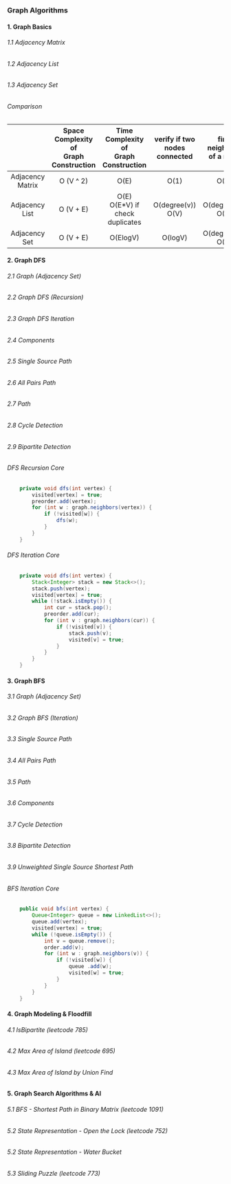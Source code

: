 ### Graph Algorithms

#### 1. Graph Basics
###### 1.1 Adjacency Matrix
###### 1.2 Adjacency List
###### 1.3 Adjacency Set

###### Comparison
|       | Space Complexity of <br>Graph Construction | Time Complexity of <br> Graph Construction | verify if two <br> nodes connected | find neighbors <br> of a node |
| :---: | :---: | :---: | :---: | :---: |
|Adjacency Matrix| O (V ^ 2) | O(E) | O(1) |  O(V) |
|Adjacency List   | O (V + E)     | O(E) <br> O(E*V) if check duplicates   | O(degree(v)) <br> O(V) | O(degree(v)) <br> O(V) |
|Adjacency Set| O (V + E) | O(ElogV) | O(logV) | O(degree(v)) <br> O(V) |

#### 2. Graph DFS
###### 2.1 Graph (Adjacency Set)
###### 2.2 Graph DFS (Recursion)
###### 2.3 Graph DFS Iteration
###### 2.4 Components
###### 2.5 Single Source Path
###### 2.6 All Pairs Path
###### 2.7 Path
###### 2.8 Cycle Detection
###### 2.9 Bipartite Detection

###### DFS Recursion Core
```java
    private void dfs(int vertex) {
        visited[vertex] = true;
        preorder.add(vertex);
        for (int w : graph.neighbors(vertex)) {
            if (!visited[w]) {
                dfs(w);
            }
        }
    }
```
###### DFS Iteration Core
```java
    private void dfs(int vertex) {
        Stack<Integer> stack = new Stack<>();
        stack.push(vertex);
        visited[vertex] = true;
        while (!stack.isEmpty()) {
            int cur = stack.pop();
            preorder.add(cur);
            for (int v : graph.neighbors(cur)) {
                if (!visited[v]) {
                    stack.push(v);
                    visited[v] = true;
                }
            }
        }
    }
```

#### 3. Graph BFS
###### 3.1 Graph (Adjacency Set)
###### 3.2 Graph BFS (Iteration)
###### 3.3 Single Source Path
###### 3.4 All Pairs Path
###### 3.5 Path
###### 3.6 Components
###### 3.7 Cycle Detection
###### 3.8 Bipartite Detection
###### 3.9 Unweighted Single Source Shortest Path 
###### BFS Iteration Core

```java
    public void bfs(int vertex) {
        Queue<Integer> queue = new LinkedList<>();
        queue.add(vertex);
        visited[vertex] = true;
        while (!queue.isEmpty()) {
            int v = queue.remove();
            order.add(v);
            for (int w : graph.neighbors(v)) {
                if (!visited[w]) {
                    queue .add(w);
                    visited[w] = true; 
                }
            }
        }
    }
```

#### 4. Graph Modeling & Floodfill
###### 4.1 IsBipartite (leetcode 785)
###### 4.2 Max Area of Island (leetcode 695)
###### 4.3 Max Area of Island by Union Find


#### 5. Graph Search Algorithms & AI
###### 5.1 BFS - Shortest Path in Binary Matrix (leetcode 1091)
###### 5.2 State Representation - Open the Lock (leetcode 752)
###### 5.2 State Representation - Water Bucket
###### 5.3 Sliding Puzzle (leetcode 773)




